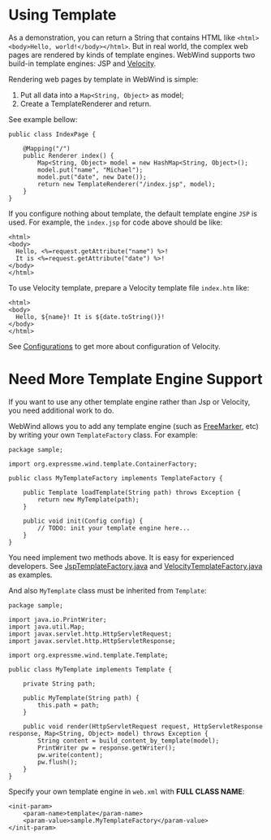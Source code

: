 # Using Template #

As a demonstration, you can return a String that contains HTML like
`<html><body>Hello, world!</body></html>`. But in real world, the complex web
pages are rendered by kinds of template engines. WebWind supports two
build-in template engines: JSP and [Velocity](http://velocity.apache.org/).

Rendering web pages by template in WebWind is simple:

  1. Put all data into a `Map<String, Object>` as model;
  1. Create a TemplateRenderer and return.

See example bellow:

```
public class IndexPage {

    @Mapping("/")
    public Renderer index() {
        Map<String, Object> model = new HashMap<String, Object>();
        model.put("name", "Michael");
        model.put("date", new Date());
        return new TemplateRenderer("/index.jsp", model);
    }
}
```

If you configure nothing about template, the default template engine `JSP` is
used. For example, the `index.jsp` for code above should be like:

```
<html>
<body>
  Hello, <%=request.getAttribute("name") %>!
  It is <%=request.getAttribute("date") %>!
</body>
</html>
```

To use Velocity template, prepare a Velocity template file `index.htm` like:

```
<html>
<body>
  Hello, ${name}! It is ${date.toString()}!
</body>
</html>
```

See [Configurations](DeveloperConfig.md) to get more about configuration of Velocity.

# Need More Template Engine Support #

If you want to use any other template engine rather than Jsp or Velocity, you
need additional work to do.

WebWind allows you to add any template engine (such as [FreeMarker](http://freemarker.org/), etc)
by writing your own `TemplateFactory` class. For example:

```
package sample;

import org.expressme.wind.template.ContainerFactory;

public class MyTemplateFactory implements TemplateFactory {

    public Template loadTemplate(String path) throws Exception {
        return new MyTemplate(path);
    }

    public void init(Config config) {
        // TODO: init your template engine here...
    }
}
```

You need implement two methods above. It is easy for experienced developers. See
[JspTemplateFactory.java](http://code.google.com/p/express-me/source/browse/trunk/ExpressWind/src/org/expressme/wind/template/JspTemplateFactory.java)
and [VelocityTemplateFactory.java](http://code.google.com/p/express-me/source/browse/trunk/ExpressWind/src/org/expressme/wind/template/VelocityTemplateFactory.java)
as examples.

And also `MyTemplate` class must be inherited from `Template`:

```
package sample;

import java.io.PrintWriter;
import java.util.Map;
import javax.servlet.http.HttpServletRequest;
import javax.servlet.http.HttpServletResponse;

import org.expressme.wind.template.Template;

public class MyTemplate implements Template {

    private String path;

    public MyTemplate(String path) {
        this.path = path;
    }

    public void render(HttpServletRequest request, HttpServletResponse response, Map<String, Object> model) throws Exception {
        String content = build_content_by_template(model);
        PrintWriter pw = response.getWriter();
        pw.write(content);
        pw.flush();
    }
}
```

Specify your own template engine in `web.xml` with **FULL CLASS NAME**:

```
<init-param>
    <param-name>template</param-name>
    <param-value>sample.MyTemplateFactory</param-value>
</init-param>
```